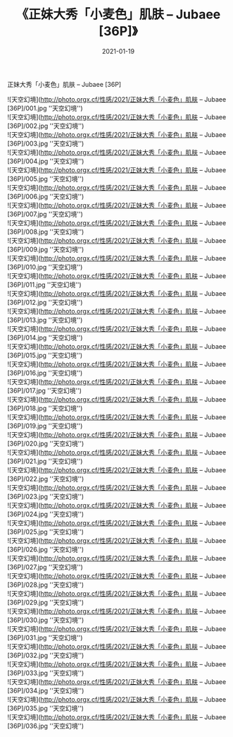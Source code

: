 ﻿---
layout: post
title:  《正妹大秀「小麦色」肌肤 – Jubaee [36P]》
date:   2021-01-19
image: http://photo.orgx.cf/性感/2021/正妹大秀「小麦色」肌肤 – Jubaee [36P]/000.jpg
categories: [美女, 性感, 泳衣]
---

正妹大秀「小麦色」肌肤 – Jubaee [36P]



![天空幻境](http://photo.orgx.cf/性感/2021/正妹大秀「小麦色」肌肤 – Jubaee [36P]/001.jpg ''天空幻境'') <br>
![天空幻境](http://photo.orgx.cf/性感/2021/正妹大秀「小麦色」肌肤 – Jubaee [36P]/002.jpg ''天空幻境'') <br>
![天空幻境](http://photo.orgx.cf/性感/2021/正妹大秀「小麦色」肌肤 – Jubaee [36P]/003.jpg ''天空幻境'') <br>
![天空幻境](http://photo.orgx.cf/性感/2021/正妹大秀「小麦色」肌肤 – Jubaee [36P]/004.jpg ''天空幻境'') <br>
![天空幻境](http://photo.orgx.cf/性感/2021/正妹大秀「小麦色」肌肤 – Jubaee [36P]/005.jpg ''天空幻境'') <br>
![天空幻境](http://photo.orgx.cf/性感/2021/正妹大秀「小麦色」肌肤 – Jubaee [36P]/006.jpg ''天空幻境'') <br>
![天空幻境](http://photo.orgx.cf/性感/2021/正妹大秀「小麦色」肌肤 – Jubaee [36P]/007.jpg ''天空幻境'') <br>
![天空幻境](http://photo.orgx.cf/性感/2021/正妹大秀「小麦色」肌肤 – Jubaee [36P]/008.jpg ''天空幻境'') <br>
![天空幻境](http://photo.orgx.cf/性感/2021/正妹大秀「小麦色」肌肤 – Jubaee [36P]/009.jpg ''天空幻境'') <br>
![天空幻境](http://photo.orgx.cf/性感/2021/正妹大秀「小麦色」肌肤 – Jubaee [36P]/010.jpg ''天空幻境'') <br>
![天空幻境](http://photo.orgx.cf/性感/2021/正妹大秀「小麦色」肌肤 – Jubaee [36P]/011.jpg ''天空幻境'') <br>
![天空幻境](http://photo.orgx.cf/性感/2021/正妹大秀「小麦色」肌肤 – Jubaee [36P]/012.jpg ''天空幻境'') <br>
![天空幻境](http://photo.orgx.cf/性感/2021/正妹大秀「小麦色」肌肤 – Jubaee [36P]/013.jpg ''天空幻境'') <br>
![天空幻境](http://photo.orgx.cf/性感/2021/正妹大秀「小麦色」肌肤 – Jubaee [36P]/014.jpg ''天空幻境'') <br>
![天空幻境](http://photo.orgx.cf/性感/2021/正妹大秀「小麦色」肌肤 – Jubaee [36P]/015.jpg ''天空幻境'') <br>
![天空幻境](http://photo.orgx.cf/性感/2021/正妹大秀「小麦色」肌肤 – Jubaee [36P]/016.jpg ''天空幻境'') <br>
![天空幻境](http://photo.orgx.cf/性感/2021/正妹大秀「小麦色」肌肤 – Jubaee [36P]/017.jpg ''天空幻境'') <br>
![天空幻境](http://photo.orgx.cf/性感/2021/正妹大秀「小麦色」肌肤 – Jubaee [36P]/018.jpg ''天空幻境'') <br>
![天空幻境](http://photo.orgx.cf/性感/2021/正妹大秀「小麦色」肌肤 – Jubaee [36P]/019.jpg ''天空幻境'') <br>
![天空幻境](http://photo.orgx.cf/性感/2021/正妹大秀「小麦色」肌肤 – Jubaee [36P]/020.jpg ''天空幻境'') <br>
![天空幻境](http://photo.orgx.cf/性感/2021/正妹大秀「小麦色」肌肤 – Jubaee [36P]/021.jpg ''天空幻境'') <br>
![天空幻境](http://photo.orgx.cf/性感/2021/正妹大秀「小麦色」肌肤 – Jubaee [36P]/022.jpg ''天空幻境'') <br>
![天空幻境](http://photo.orgx.cf/性感/2021/正妹大秀「小麦色」肌肤 – Jubaee [36P]/023.jpg ''天空幻境'') <br>
![天空幻境](http://photo.orgx.cf/性感/2021/正妹大秀「小麦色」肌肤 – Jubaee [36P]/024.jpg ''天空幻境'') <br>
![天空幻境](http://photo.orgx.cf/性感/2021/正妹大秀「小麦色」肌肤 – Jubaee [36P]/025.jpg ''天空幻境'') <br>
![天空幻境](http://photo.orgx.cf/性感/2021/正妹大秀「小麦色」肌肤 – Jubaee [36P]/026.jpg ''天空幻境'') <br>
![天空幻境](http://photo.orgx.cf/性感/2021/正妹大秀「小麦色」肌肤 – Jubaee [36P]/027.jpg ''天空幻境'') <br>
![天空幻境](http://photo.orgx.cf/性感/2021/正妹大秀「小麦色」肌肤 – Jubaee [36P]/028.jpg ''天空幻境'') <br>
![天空幻境](http://photo.orgx.cf/性感/2021/正妹大秀「小麦色」肌肤 – Jubaee [36P]/029.jpg ''天空幻境'') <br>
![天空幻境](http://photo.orgx.cf/性感/2021/正妹大秀「小麦色」肌肤 – Jubaee [36P]/030.jpg ''天空幻境'') <br>
![天空幻境](http://photo.orgx.cf/性感/2021/正妹大秀「小麦色」肌肤 – Jubaee [36P]/031.jpg ''天空幻境'') <br>
![天空幻境](http://photo.orgx.cf/性感/2021/正妹大秀「小麦色」肌肤 – Jubaee [36P]/032.jpg ''天空幻境'') <br>
![天空幻境](http://photo.orgx.cf/性感/2021/正妹大秀「小麦色」肌肤 – Jubaee [36P]/033.jpg ''天空幻境'') <br>
![天空幻境](http://photo.orgx.cf/性感/2021/正妹大秀「小麦色」肌肤 – Jubaee [36P]/034.jpg ''天空幻境'') <br>
![天空幻境](http://photo.orgx.cf/性感/2021/正妹大秀「小麦色」肌肤 – Jubaee [36P]/035.jpg ''天空幻境'') <br>
![天空幻境](http://photo.orgx.cf/性感/2021/正妹大秀「小麦色」肌肤 – Jubaee [36P]/036.jpg ''天空幻境'') <br>